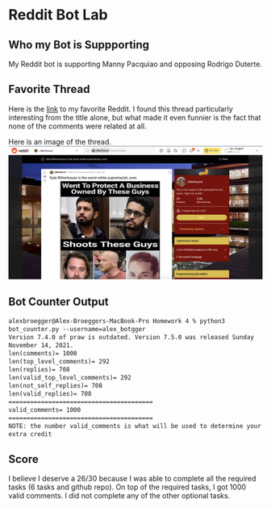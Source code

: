 # Reddit Bot Lab

## Who my Bot is Suppporting
My Reddit bot is supporting Manny Pacquiao and opposing Rodrigo Duterte. 

## Favorite Thread
Here is the [link](https://www.reddit.com/r/BotTown2/comments/r2j276/kyle_rittenhouse_is_the_worst_white_supremacist/) to my favorite Reddit. I found this thread particularly interesting from the title alone, but what made it even funnier is the fact that none of the comments were related at all.

Here is an image of the thread. ![thread](thread.jpg)

## Bot Counter Output

```
alexbroegger@Alex-Broeggers-MacBook-Pro Homework 4 % python3 bot_counter.py --username=alex_botgger 
Version 7.4.0 of praw is outdated. Version 7.5.0 was released Sunday November 14, 2021.
len(comments)= 1000
len(top_level_comments)= 292
len(replies)= 708
len(valid_top_level_comments)= 292
len(not_self_replies)= 708
len(valid_replies)= 708
========================================
valid_comments= 1000
========================================
NOTE: the number valid_comments is what will be used to determine your extra credit
```
## Score
I believe I deserve a 26/30 because I was able to complete all the required tasks (6 tasks and github repo). On top of the required tasks, I got 1000 valid comments. I did not complete any of the other optional tasks. 
